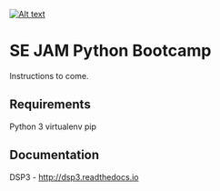 
[![Alt text](/u/19596584/dsp3_logo3.jpg)](https://dl.dropboxusercontent.com//)

SE JAM Python Bootcamp
====

Instructions to come.

## Requirements
Python 3
virtualenv
pip




## Documentation
DSP3 - http://dsp3.readthedocs.io 